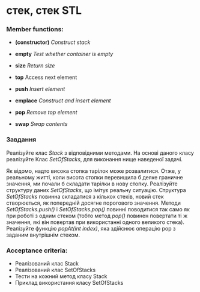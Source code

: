 # стек, стек STL

### Member functions:

- **(constructor)**
  _Construct stack_

- **empty**
  _Test whether container is empty_

- **size**
  _Return size_

- **top**
  Access next element

- **push**
  _Insert element_

- **emplace**
  _Construct and insert element_

- **pop**
  _Remove top element_

- **swap**
  _Swap contents_

### Завдання

Реалізуйте клас _Stack_ з відповідними методами.
На основі даного класу реалізуйте Клас _SetOfStacks_, для виконання нище наведеної задачі.

Як відомо, надто висока стопка тарілок може розвалитися. Отже, у реальному житті, коли висота стопки перевищила б деяке
граничне значення, ми почали б складати тарілки в нову стопку. Реалізуйте структуру даних _SetOfStacks_, 
що імітує реальну ситуацію. Структура _SetOfStacks_ повинна складатися з кількох стеків, новий стек створюється, 
як попередній досягне порогового значення. 
Методи _SetOfStacks.push()_ і _SetOfStacks.pop()_ повинні поводитися так само як при роботі з одним стеком 
(тобто метод _pop()_ повинен повертати ті ж значення, які він повертав при використанні одного великого стека).
Реалізуйте функцію _popAt(int index)_, яка здійснює операцію pop з заданим внутрішнім стеком.


### Acceptance criteria:
- Реалізований клас Stack
- Реалізований клас SetOfStacks
- Тести на кожний метод класу Stack
- Приклад використання класу SetOfStacks
